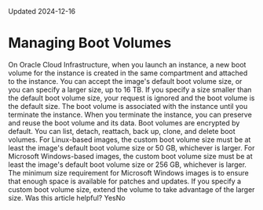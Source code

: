 Updated 2024-12-16
# Managing Boot Volumes
On Oracle Cloud Infrastructure, when you launch an instance, a new boot volume for the instance is created in the same compartment and attached to the instance. 
You can accept the image's default boot volume size, or you can specify a larger size, up to 16 TB. If you specify a size smaller than the default boot volume size, your request is ignored and the boot volume is the default size.
The boot volume is associated with the instance until you terminate the instance. When you terminate the instance, you can preserve and reuse the boot volume and its data.
Boot volumes are encrypted by default.
You can list, detach, reattach, back up, clone, and delete boot volumes.
For Linux-based images, the custom boot volume size must be at least the image's default boot volume size or 50 GB, whichever is larger. 
For Microsoft Windows-based images, the custom boot volume size must be at least the image's default boot volume size or 256 GB, whichever is larger. The minimum size requirement for Microsoft Windows images is to ensure that enough space is available for patches and updates.
If you specify a custom boot volume size, extend the volume to take advantage of the larger size.
Was this article helpful?
YesNo

